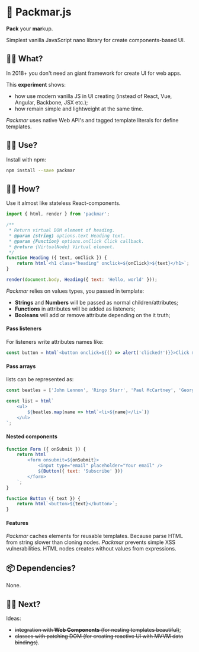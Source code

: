 # 🍦 Packmar.js

**Pack** your **mar**kup.

Simplest vanilla JavaScript nano library for create components-based UI.

## 👋🏾 What?

In 2018+ you don't need an giant framework for create UI for web apps.

This **experiment** shows:

- how use modern vanilla JS in UI creating (instead of React, Vue, Angular, Backbone, JSX etc.);
- how remain simple and lightweight at the same time.

*Packmar* uses native Web API's and tagged template literals for define templates.

## 🤙🏾 Use?
Install with npm:
```bash
npm install --save packmar
```

## 💪🏾 How?

Use it almost like stateless React-components.

```javascript
import { html, render } from 'packmar';

/**
 * Return virtual DOM element of heading.
 * @param {string} options.text Heading text.
 * @param {Function} options.onClick Click callback.
 * @return {VirtualNode} Virtual element.
 */
function Heading ({ text, onClick }) {
    return html`<h1 class="heading" onclick=${onClick}>${text}</h1>`;
}

render(document.body, Heading({ text: 'Hello, world' }));
```

*Packmar* relies on values types, you passed in template:

- **Strings** and **Numbers** will be passed as normal children/attributes;
- **Functions** in attributes will be added as listeners;
- **Booleans** will add or remove attribute depending on the it truth;

#### Pass listeners

For listeners write attributes names like:

```javascript
const button = html`<button onclick=${() => alert('clicked!')}}>Click me!</button>`;
```

#### Pass arrays

lists can be represented as:

```javascript
const beatles = ['John Lennon', 'Ringo Starr', 'Paul McCartney', 'George Harrison'];

const list = html`
    <ul>
        ${beatles.map(name => html`<li>${name}</li>`)}
    </ul>
`;
```

#### Nested components
```javascript
function Form ({ onSubmit }) {
    return html`
        <form onsubmit=${onSubmit}>
            <input type="email" placeholder="Your email" />
            ${Button({ text: 'Subscribe' })}
        </form>
    `;
}

function Button ({ text }) {
    return html`<button>${text}</button>`;
}
```

#### Features

*Packmar* caches elements for reusable templates. Because parse HTML from string slower than cloning nodes.
*Packmar* prevents simple XSS vulnerabilities. HTML nodes creates without values from expressions.

## 📦 Dependencies?

None.

## 🤘🏾 Next?

Ideas:

- ~~integration with **Web Components** (for nesting templates beautiful)~~;
- ~~classes with patching DOM (for creating reactive UI with MVVM data bindings)~~.
